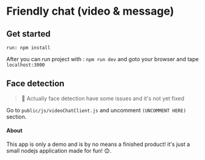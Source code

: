 # Friendly chat (video & message)

## Get started

``run: npm install``

After you can run project with : ``npm run dev`` and goto your browser and tape ``localhost:3000``

## Face detection

> 🔖 Actually face detection have some issues and it's not yet fixed

Go to ``public/js/videoChatClient.js`` and uncomment ``(UNCOMMENT HERE)`` section.

#### About
This app is only a demo and is by no means a finished product! it's just a small nodejs application made for fun! 😊.
